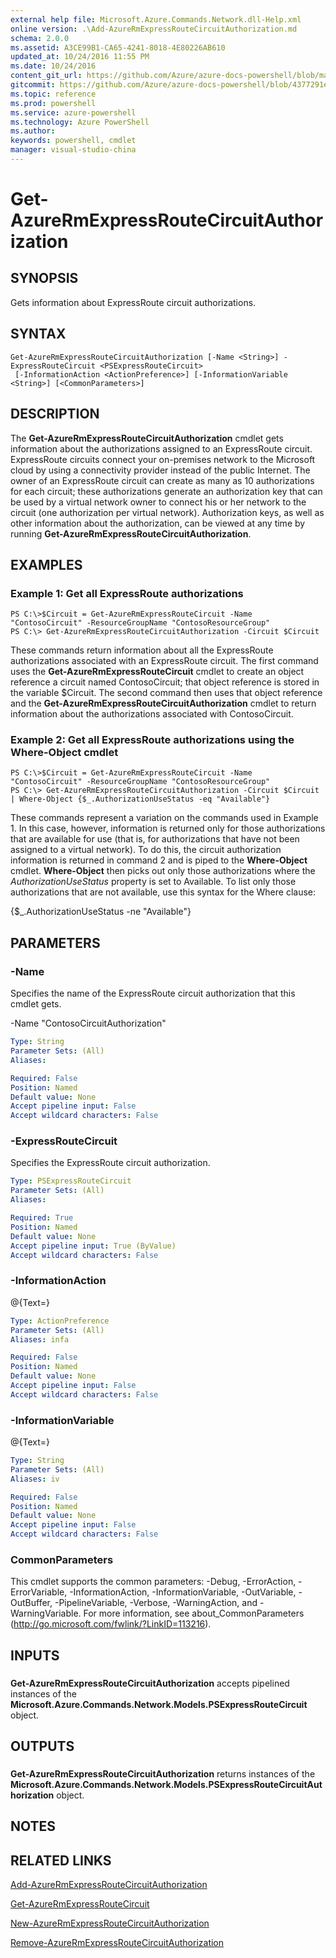 ```yaml
---
external help file: Microsoft.Azure.Commands.Network.dll-Help.xml
online version: .\Add-AzureRmExpressRouteCircuitAuthorization.md
schema: 2.0.0
ms.assetid: A3CE99B1-CA65-4241-8018-4E80226AB610
updated_at: 10/24/2016 11:55 PM
ms.date: 10/24/2016
content_git_url: https://github.com/Azure/azure-docs-powershell/blob/master/azureps-cmdlets-docs/ResourceManager/AzureRM.Network/v2.1.0/Get-AzureRmExpressRouteCircuitAuthorization.md
gitcommit: https://github.com/Azure/azure-docs-powershell/blob/4377291ee360e58e2c1c5d644155daf6a0279055/azureps-cmdlets-docs/ResourceManager/AzureRM.Network/v2.1.0/Get-AzureRmExpressRouteCircuitAuthorization.md
ms.topic: reference
ms.prod: powershell
ms.service: azure-powershell
ms.technology: Azure PowerShell
ms.author: 
keywords: powershell, cmdlet
manager: visual-studio-china
---
```


# Get-AzureRmExpressRouteCircuitAuthorization

## SYNOPSIS
Gets information about ExpressRoute circuit authorizations.

## SYNTAX

```
Get-AzureRmExpressRouteCircuitAuthorization [-Name <String>] -ExpressRouteCircuit <PSExpressRouteCircuit>
 [-InformationAction <ActionPreference>] [-InformationVariable <String>] [<CommonParameters>]
```

## DESCRIPTION
The **Get-AzureRmExpressRouteCircuitAuthorization** cmdlet gets information about the authorizations assigned to an ExpressRoute circuit.
ExpressRoute circuits connect your on-premises network to the Microsoft cloud by using a connectivity provider instead of the public Internet.
The owner of an ExpressRoute circuit can create as many as 10 authorizations for each circuit; these authorizations generate an authorization key that can be used by a virtual network owner to connect his or her network to the circuit (one authorization per virtual network).
Authorization keys, as well as other information about the authorization, can be viewed at any time by running **Get-AzureRmExpressRouteCircuitAuthorization**.

## EXAMPLES

### Example 1: Get all ExpressRoute authorizations
```
PS C:\>$Circuit = Get-AzureRmExpressRouteCircuit -Name "ContosoCircuit" -ResourceGroupName "ContosoResourceGroup"
PS C:\> Get-AzureRmExpressRouteCircuitAuthorization -Circuit $Circuit
```

These commands return information about all the ExpressRoute authorizations associated with an ExpressRoute circuit.
The first command uses the **Get-AzureRmExpressRouteCircuit** cmdlet to create an object reference a circuit named ContosoCircuit; that object reference is stored in the variable $Circuit.
The second command then uses that object reference and the **Get-AzureRmExpressRouteCircuitAuthorization** cmdlet to return information about the authorizations associated with ContosoCircuit.

### Example 2: Get all ExpressRoute authorizations using the Where-Object cmdlet
```
PS C:\>$Circuit = Get-AzureRmExpressRouteCircuit -Name "ContosoCircuit" -ResourceGroupName "ContosoResourceGroup"
PS C:\> Get-AzureRmExpressRouteCircuitAuthorization -Circuit $Circuit | Where-Object {$_.AuthorizationUseStatus -eq "Available"}
```

These commands represent a variation on the commands used in Example 1.
In this case, however, information is returned only for those authorizations that are available for use (that is, for authorizations that have not been assigned to a virtual network).
To do this, the circuit authorization information is returned in command 2 and is piped to the **Where-Object** cmdlet.
**Where-Object** then picks out only those authorizations where the *AuthorizationUseStatus* property is set to Available.
To list only those authorizations that are not available, use this syntax for the Where clause:

{$_.AuthorizationUseStatus -ne "Available"}

## PARAMETERS

### -Name
Specifies the name of the ExpressRoute circuit authorization that this cmdlet gets.

-Name "ContosoCircuitAuthorization"

```yaml
Type: String
Parameter Sets: (All)
Aliases: 

Required: False
Position: Named
Default value: None
Accept pipeline input: False
Accept wildcard characters: False
```

### -ExpressRouteCircuit
Specifies the ExpressRoute circuit authorization.

```yaml
Type: PSExpressRouteCircuit
Parameter Sets: (All)
Aliases: 

Required: True
Position: Named
Default value: None
Accept pipeline input: True (ByValue)
Accept wildcard characters: False
```

### -InformationAction
@{Text=}

```yaml
Type: ActionPreference
Parameter Sets: (All)
Aliases: infa

Required: False
Position: Named
Default value: None
Accept pipeline input: False
Accept wildcard characters: False
```

### -InformationVariable
@{Text=}

```yaml
Type: String
Parameter Sets: (All)
Aliases: iv

Required: False
Position: Named
Default value: None
Accept pipeline input: False
Accept wildcard characters: False
```

### CommonParameters
This cmdlet supports the common parameters: -Debug, -ErrorAction, -ErrorVariable, -InformationAction, -InformationVariable, -OutVariable, -OutBuffer, -PipelineVariable, -Verbose, -WarningAction, and -WarningVariable. For more information, see about_CommonParameters (http://go.microsoft.com/fwlink/?LinkID=113216).

## INPUTS

###  
**Get-AzureRmExpressRouteCircuitAuthorization** accepts pipelined instances of the **Microsoft.Azure.Commands.Network.Models.PSExpressRouteCircuit** object.

## OUTPUTS

###  
**Get-AzureRmExpressRouteCircuitAuthorization** returns instances of the **Microsoft.Azure.Commands.Network.Models.PSExpressRouteCircuitAuthorization** object.

## NOTES

## RELATED LINKS

[Add-AzureRmExpressRouteCircuitAuthorization](./Add-AzureRmExpressRouteCircuitAuthorization.md)

[Get-AzureRmExpressRouteCircuit](./Get-AzureRmExpressRouteCircuit.md)

[New-AzureRmExpressRouteCircuitAuthorization](./New-AzureRmExpressRouteCircuitAuthorization.md)

[Remove-AzureRmExpressRouteCircuitAuthorization](./Remove-AzureRmExpressRouteCircuitAuthorization.md)


